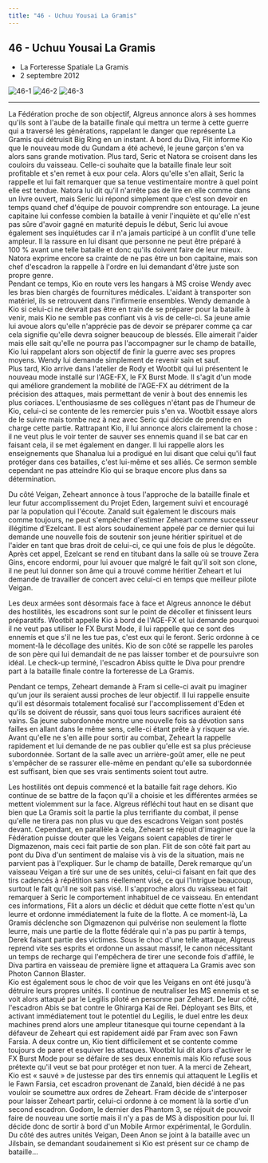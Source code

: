 ```yaml
---
title: "46 - Uchuu Yousai La Gramis"
---
```


46 - Uchuu Yousai La Gramis
---------------------------

* La Forteresse Spatiale La Gramis
* 2 septembre 2012


![46-1](/images/mini/images-stories-saga-gundamage-episodes-_tb_150x84_46-1.jpg) ![46-2](/images/mini/images-stories-saga-gundamage-episodes-_tb_150x84_46-2.jpg) ![46-3](/images/mini/images-stories-saga-gundamage-episodes-_tb_150x84_46-3.jpg)




---


La Fédération proche de son objectif, Algreus annonce alors à ses hommes qu'ils sont à l'aube de la bataille finale qui mettra un terme à cette guerre qui a traversé les générations, rappelant le danger que représente La Gramis qui détruisit Big Ring en un instant. A bord du Diva, Flit informe Kio que le nouveau mode du Gundam a été achevé, le jeune garçon s'en va alors sans grande motivation. Plus tard, Seric et Natora se croisent dans les couloirs du vaisseau. Celle-ci souhaite que la bataille finale leur soit profitable et s'en remet à eux pour cela. Alors qu'elle s'en allait, Seric la rappelle et lui fait remarquer que sa tenue vestimentaire montre à quel point elle est tendue. Natora lui dit qu'il n'arrête pas de lire en elle comme dans un livre ouvert, mais Seric lui répond simplement que c'est son devoir en temps quand chef d'équipe de pouvoir comprendre son entourage. La jeune capitaine lui confesse combien la bataille à venir l'inquiète et qu'elle n'est pas sûre d'avoir gagné en maturité depuis le début, Seric lui avoue également ses inquiétudes car il n'a jamais participé à un conflit d'une telle ampleur. Il la rassure en lui disant que personne ne peut être préparé à 100 % avant une telle bataille et donc qu'ils doivent faire de leur mieux. Natora exprime encore sa crainte de ne pas être un bon capitaine, mais son chef d'escadron la rappelle à l'ordre en lui demandant d'être juste son propre genre.   
Pendant ce temps, Kio en route vers les hangars à MS croise Wendy avec les bras bien chargés de fournitures médicales. L'aidant à transporter son matériel, ils se retrouvent dans l'infirmerie ensembles. Wendy demande à Kio si celui-ci ne devrait pas être en train de se préparer pour la bataille à venir, mais Kio ne semble pas confiant vis à vis de celle-ci. Sa jeune amie lui avoue alors qu'elle n'apprécie pas de devoir se préparer comme ça car cela signifie qu'elle devra soigner beaucoup de blessés. Elle aimerait l'aider mais elle sait qu'elle ne pourra pas l'accompagner sur le champ de bataille, Kio lui rappelant alors son objectif de finir la guerre avec ses propres moyens. Wendy lui demande simplement de revenir sain et sauf.   
Plus tard, Kio arrive dans l'atelier de Rody et Wootbit qui lui présentent le nouveau mode installé sur l'AGE-FX, le FX Burst Mode. Il s'agit d'un mode qui améliore grandement la mobilité de l'AGE-FX au détriment de la précision des attaques, mais permettant de venir à bout des ennemis les plus coriaces. L'enthousiasme de ses collègues n'étant pas de l'humeur de Kio, celui-ci se contente de les remercier puis s'en va. Wootbit essaye alors de le suivre mais tombe nez à nez avec Seric qui décide de prendre en charge cette partie. Rattrapant Kio, il lui annonce alors clairement la chose : il ne veut plus le voir tenter de sauver ses ennemis quand il se bat car en faisant cela, il se met également en danger. Il lui rappelle alors les enseignements que Shanalua lui a prodigué en lui disant que celui qu'il faut protéger dans ces batailles, c'est lui-même et ses alliés. Ce sermon semble cependant ne pas atteindre Kio qui se braque encore plus dans sa détermination.


Du côté Veigan, Zeheart annonce à tous l'approche de la bataille finale et leur futur accomplissement du Projet Eden, largement suivi et encouragé par la population qui l'écoute. Zanald suit également le discours mais comme toujours, ne peut s'empêcher d'estimer Zeheart comme successeur illégitime d'Ezelcant. Il est alors soudainement appelé par ce dernier qui lui demande une nouvelle fois de soutenir son jeune héritier spirituel et de l'aider en tant que bras droit de celui-ci, ce qui une fois de plus le dégoûte. Après cet appel, Ezelcant se rend en titubant dans la salle où se trouve Zera Gins, encore endormi, pour lui avouer que malgré le fait qu'il soit son clone, il ne peut lui donner son âme qui a trouvé comme héritier Zeheart et lui demande de travailler de concert avec celui-ci en temps que meilleur pilote Veigan.


Les deux armées sont désormais face à face et Algreus annonce le début des hostilités, les escadrons sont sur le point de décoller et finissent leurs préparatifs. Wootbit appelle Kio à bord de l'AGE-FX et lui demande pourquoi il ne veut pas utiliser le FX Burst Mode, il lui rappelle que ce sont des ennemis et que s'il ne les tue pas, c'est eux qui le feront. Seric ordonne à ce moment-là le décollage des unités. Kio de son côté se rappelle les paroles de son père qui lui demandait de ne pas laisser tomber et de poursuivre son idéal. Le check-up terminé, l'escadron Abiss quitte le Diva pour prendre part à la bataille finale contre la forteresse de La Gramis.


Pendant ce temps, Zeheart demande à Fram si celle-ci avait pu imaginer qu'un jour ils seraient aussi proches de leur objectif. Il lui rappelle ensuite qu'il est désormais totalement focalisé sur l'accomplissement d'Eden et qu'ils se doivent de réussir, sans quoi tous leurs sacrifices auraient été vains. Sa jeune subordonnée montre une nouvelle fois sa dévotion sans failles en allant dans le même sens, celle-ci étant prête à y risquer sa vie. Avant qu'elle ne s'en aille pour sortir au combat, Zeheart la rappelle rapidement et lui demande de ne pas oublier qu'elle est sa plus précieuse subordonnée. Sortant de la salle avec un arrière-goût amer, elle ne peut s'empêcher de se rassurer elle-même en pendant qu'elle sa subordonnée est suffisant, bien que ses vrais sentiments soient tout autre.


Les hostilités ont depuis commencé et la bataille fait rage dehors. Kio continue de se battre de la façon qu'il a choisie et les différentes armées se mettent violemment sur la face. Algreus réfléchi tout haut en se disant que bien que La Gramis soit la partie la plus terrifiante du combat, il pense qu'elle ne tirera pas non plus vu que des escadrons Veigan sont postés devant. Cependant, en parallèle à cela, Zeheart se réjouit d'imaginer que la Fédération puisse douter que les Veigans soient capables de tirer le Digmazenon, mais ceci fait partie de son plan. Flit de son côté fait part au pont du Diva d'un sentiment de malaise vis à vis de la situation, mais ne parvient pas à l'expliquer. Sur le champ de bataille, Derek remarque qu'un vaisseau Veigan a tiré sur une de ses unités, celui-ci faisant en fait que des tirs cadencés à répétition sans réellement visé, ce qui l'intrigue beaucoup, surtout le fait qu'il ne soit pas visé. Il s'approche alors du vaisseau et fait remarquer à Seric le comportement inhabituel de ce vaisseau. En entendant ces informations, Flit a alors un déclic et déduit que cette flotte n'est qu'un leurre et ordonne immédiatement la fuite de la flotte. A ce moment-là, La Gramis déclenche son Digmazenon qui pulvérise non seulement la flotte leurre, mais une partie de la flotte fédérale qui n'a pas pu partir à temps, Derek faisant partie des victimes. Sous le choc d'une telle attaque, Algreus reprend vite ses esprits et ordonne un assaut massif, le canon nécessitant un temps de recharge qui l'empêchera de tirer une seconde fois d'affilé, le Diva partira en vaisseau de première ligne et attaquera La Gramis avec son Photon Cannon Blaster.   
Kio est également sous le choc de voir que les Veigans en ont été jusqu'à détruire leurs propres unités. Il continue de neutraliser les MS ennemis et se voit alors attaqué par le Legilis piloté en personne par Zeheart. De leur côté, l'escadron Abis se bat contre le Ghirarga Kai de Rei. Déployant ses Bits, et activant immédiatement tout le potentiel du Legilis, le duel entre les deux machines prend alors une ampleur titanesque qui tourne cependant à la défaveur de Zeheart qui est rapidement aidé par Fram avec son Fawn Farsia. A deux contre un, Kio tient difficilement et se contente comme toujours de parer et esquiver les attaques. Wootbit lui dit alors d'activer le FX Burst Mode pour se défaire de ses deux ennemis mais Kio refuse sous prétexte qu'il veut se bat pour protéger et non tuer. A la merci de Zeheart, Kio est « sauvé » de justesse par des tirs ennemis qui attaquent le Legilis et le Fawn Farsia, cet escadron provenant de Zanald, bien décidé à ne pas vouloir se soumettre aux ordres de Zeheart. Fram décide de s'interposer pour laisser Zeheart partir, celui-ci ordonne à ce moment là la sortie d'un second escadron. Godom, le dernier des Phantom 3, se réjouit de pouvoir faire de nouveau une sortie mais il n'y a pas de MS à disposition pour lui. Il décide donc de sortir à bord d'un Mobile Armor expérimental, le Gordulin. Du côté des autres unités Veigan, Deen Anon se joint à la bataille avec un Jilsbain, se demandant soudainement si Kio est présent sur ce champ de bataille...


